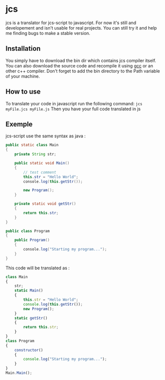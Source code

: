 # jcs
jcs is a translator for jcs-script to javascript. For now it's still and developement and isn't usable for real projects.
You can still try it and help me finding bugs to make a stable version.

## Installation ##
You simply have to download the bin dir which contains jcs compiler itself. You can also download the source code and recompile it 
using [gcc](https://gcc.gnu.org/) or an other c++ compiler. Don't forget to add the bin directory to the Path variable of your machine.

## How to use ##
To translate your code in javascript run the following command:
`jcs myFile.jcs myFile.js`
Then you have your full code translated in js

## Exemple ##
jcs-script use the same syntax as java : 
```java
public static class Main
{
    private String str;

    public static void Main()
    {
        // test comment
        this.str = "Hello World";
        console.log(this.getStr());

        new Program();
    }

    private static void getStr()
    {
        return this.str;
    }
}

public class Program
{
    public Program()
    {
        console.log("Starting my program...");
    }
}
```
This code will be translated as :
```javascript
class Main 
{ 
    str; 
    static Main() 
    { 
        this.str = "Hello World"; 
        console.log(this.getStr()); 
        new Program(); 
    } 
    static getStr() 
    { 
        return this.str; 
    } 
} 
class Program 
{ 
    constructor()
    { 
        console.log("Starting my program..."); 
    } 
} 
Main.Main();
```
